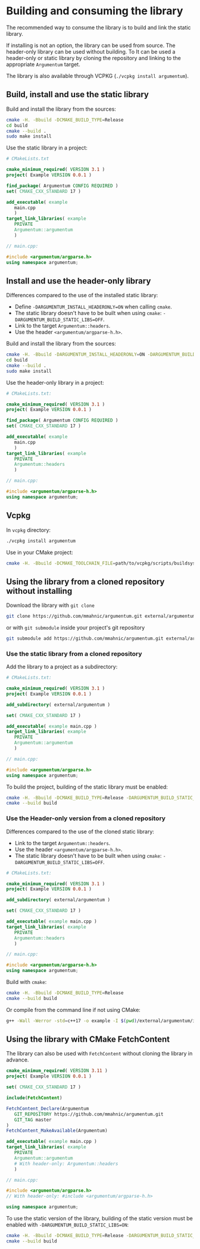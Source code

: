 # Building and consuming the library

The recommended way to consume the library is to build and link the static library.

If installing is not an option, the library can be used from source. The header-only library can be
used without building. To
It can be used a header-only or static
library by cloning the repository and linking to the appropriate `Argumentum` target.

The library is also available through VCPKG (`./vcpkg install argumentum`).


## Build, install and use the static library

Build and install the library from the sources:

```bash
cmake -H. -Bbuild -DCMAKE_BUILD_TYPE=Release
cd build
cmake --build .
sudo make install
```

Use the static library in a project:

```cmake
# CMakeLists.txt

cmake_minimum_required( VERSION 3.1 )
project( Example VERSION 0.0.1 )

find_package( Argumentum CONFIG REQUIRED )
set( CMAKE_CXX_STANDARD 17 )

add_executable( example
   main.cpp
   )
target_link_libraries( example
   PRIVATE
   Argumentum::argumentum
   )
```


```C++
// main.cpp:

#include <argumentum/argparse.h>
using namespace argumentum;
```

## Install and use the header-only library

Differences compared to the use of the installed static library:

- Define `-DARGUMENTUM_INSTALL_HEADERONLY=ON` when calling `cmake`.
- The static library doesn't have to be built when using `cmake`:
  `-DARGUMENTUM_BUILD_STATIC_LIBS=OFF`.
- Link to the target `Argumentum::headers`.
- Use the header `<argumentum/argparse-h.h>`.

Build and install the library from the sources:

```bash
cmake -H. -Bbuild -DARGUMENTUM_INSTALL_HEADERONLY=ON -DARGUMENTUM_BUILD_STATIC_LIBS=OFF
cd build
cmake --build .
sudo make install
```

Use the header-only library in a project:

```cmake
# CMakeLists.txt:

cmake_minimum_required( VERSION 3.1 )
project( Example VERSION 0.0.1 )

find_package( Argumentum CONFIG REQUIRED )
set( CMAKE_CXX_STANDARD 17 )

add_executable( example
   main.cpp
   )
target_link_libraries( example
   PRIVATE
   Argumentum::headers
   )
```


```C++
// main.cpp:

#include <argumentum/argparse-h.h>
using namespace argumentum;
```


## Vcpkg

In `vcpkg` directory:

```bash
./vcpkg install argumentum
```

Use in your CMake project:

```bash
cmake -H. -Bbuild -DCMAKE_TOOLCHAIN_FILE=path/to/vcpkg/scripts/buildsystems/vcpkg.cmake
```


## Using the library from a cloned repository without installing

Download the library with `git clone`

```bash
git clone https://github.com/mmahnic/argumentum.git external/argumentum
```

or with `git submodule` inside your project's git repository

```bash
git submodule add https://github.com/mmahnic/argumentum.git external/argumentum
```

### Use the static library from a cloned repository

Add the library to a project as a subdirectory:

```cmake
# CMakeLists.txt:

cmake_minimum_required( VERSION 3.1 )
project( Example VERSION 0.0.1 )

add_subdirectory( external/argumentum )

set( CMAKE_CXX_STANDARD 17 )

add_executable( example main.cpp )
target_link_libraries( example 
   PRIVATE
   Argumentum::argumentum
   )
```


```C++
// main.cpp:

#include <argumentum/argparse.h>
using namespace argumentum;
```

To build the project, building of the static library must be enabled:

```bash
cmake -H. -Bbuild -DCMAKE_BUILD_TYPE=Release -DARGUMENTUM_BUILD_STATIC_LIBS=ON
cmake --build build
```


### Use the Header-only version from a cloned repository

Differences compared to the use of the cloned static library:

- Link to the target `Argumentum::headers`.
- Use the header `<argumentum/argparse-h.h>`.
- The static library doesn't have to be built when using `cmake`:
  `-DARGUMENTUM_BUILD_STATIC_LIBS=OFF`.

```cmake
# CMakeLists.txt:

cmake_minimum_required( VERSION 3.1 )
project( Example VERSION 0.0.1 )

add_subdirectory( external/argumentum )

set( CMAKE_CXX_STANDARD 17 )

add_executable( example main.cpp )
target_link_libraries( example 
   PRIVATE 
   Argumentum::headers
   )
```


```C++
// main.cpp:

#include <argumentum/argparse-h.h>
using namespace argumentum;
```

Build with `cmake`:

```bash
cmake -H. -Bbuild -DCMAKE_BUILD_TYPE=Release
cmake --build build
```

Or compile from the command line if not using CMake:

```bash
g++ -Wall -Werror -std=c++17 -o example -I $(pwd)/external/argumentum/include main.cpp
```


## Using the library with CMake FetchContent

The library can also be used with `FetchContent` without cloning the library in advance.

```cmake
cmake_minimum_required( VERSION 3.11 )
project( Example VERSION 0.0.1 )

set( CMAKE_CXX_STANDARD 17 )

include(FetchContent)

FetchContent_Declare(Argumentum
   GIT_REPOSITORY https://github.com/mmahnic/argumentum.git
   GIT_TAG master
)
FetchContent_MakeAvailable(Argumentum)

add_executable( example main.cpp )
target_link_libraries( example 
   PRIVATE 
   Argumentum::argumentum
   # With header-only: Argumentum::headers
   )
```


```C++
// main.cpp:

#include <argumentum/argparse.h>
// With header-only: #include <argumentum/argparse-h.h>

using namespace argumentum;
```

To use the static version of the library, building of the static version must be enabled with
`-DARGUMENTUM_BUILD_STATIC_LIBS=ON`:

```bash
cmake -H. -Bbuild -DCMAKE_BUILD_TYPE=Release -DARGUMENTUM_BUILD_STATIC_LIBS=ON
cmake --build build
```
